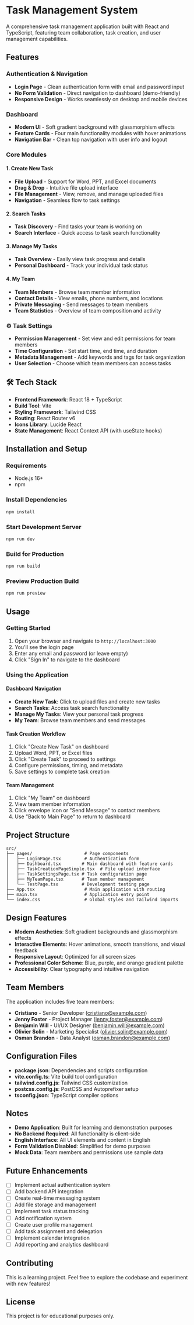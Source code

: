 # Task Management System

A comprehensive task management application built with React and TypeScript, featuring team collaboration, task creation, and user management capabilities.

##  Features

###  Authentication & Navigation
- **Login Page** - Clean authentication form with email and password input
- **No Form Validation** - Direct navigation to dashboard (demo-friendly)
- **Responsive Design** - Works seamlessly on desktop and mobile devices

###  Dashboard
- **Modern UI** - Soft gradient background with glassmorphism effects
- **Feature Cards** - Four main functionality modules with hover animations
- **Navigation Bar** - Clean top navigation with user info and logout

###  Core Modules

#### 1. Create New Task
- **File Upload** - Support for Word, PPT, and Excel documents
- **Drag & Drop** - Intuitive file upload interface
- **File Management** - View, remove, and manage uploaded files
- **Navigation** - Seamless flow to task settings

#### 2. Search Tasks
- **Task Discovery** - Find tasks your team is working on
- **Search Interface** - Quick access to task search functionality

#### 3. Manage My Tasks
- **Task Overview** - Easily view task progress and details
- **Personal Dashboard** - Track your individual task status

#### 4. My Team
- **Team Members** - Browse team member information
- **Contact Details** - View emails, phone numbers, and locations
- **Private Messaging** - Send messages to team members
- **Team Statistics** - Overview of team composition and activity

### ⚙️ Task Settings
- **Permission Management** - Set view and edit permissions for team members
- **Time Configuration** - Set start time, end time, and duration
- **Metadata Management** - Add keywords and tags for task organization
- **User Selection** - Choose which team members can access tasks

## 🛠 Tech Stack

- **Frontend Framework**: React 18 + TypeScript
- **Build Tool**: Vite
- **Styling Framework**: Tailwind CSS
- **Routing**: React Router v6
- **Icons Library**: Lucide React
- **State Management**: React Context API (with useState hooks)

##  Installation and Setup

### Requirements
- Node.js 16+
- npm

### Install Dependencies
```bash
npm install
```

### Start Development Server
```bash
npm run dev
```

### Build for Production
```bash
npm run build
```

### Preview Production Build
```bash
npm run preview
```

##  Usage

### Getting Started
1. Open your browser and navigate to `http://localhost:3000`
2. You'll see the login page
3. Enter any email and password (or leave empty)
4. Click "Sign In" to navigate to the dashboard

### Using the Application

#### Dashboard Navigation
- **Create New Task**: Click to upload files and create new tasks
- **Search Tasks**: Access task search functionality
- **Manage My Tasks**: View your personal task progress
- **My Team**: Browse team members and send messages

#### Task Creation Workflow
1. Click "Create New Task" on dashboard
2. Upload Word, PPT, or Excel files
3. Click "Create Task" to proceed to settings
4. Configure permissions, timing, and metadata
5. Save settings to complete task creation

#### Team Management
1. Click "My Team" on dashboard
2. View team member information
3. Click envelope icon or "Send Message" to contact members
4. Use "Back to Main Page" to return to dashboard

##  Project Structure

```
src/
├── pages/                    # Page components
│   ├── LoginPage.tsx         # Authentication form
│   ├── Dashboard.tsx        # Main dashboard with feature cards
│   ├── TaskCreationPageSimple.tsx  # File upload interface
│   ├── TaskSettingsPage.tsx # Task configuration page
│   ├── MyTeamPage.tsx       # Team member management
│   └── TestPage.tsx         # Development testing page
├── App.tsx                   # Main application with routing
├── main.tsx                  # Application entry point
└── index.css                 # Global styles and Tailwind imports
```

##  Design Features

- **Modern Aesthetics**: Soft gradient backgrounds and glassmorphism effects
- **Interactive Elements**: Hover animations, smooth transitions, and visual feedback
- **Responsive Layout**: Optimized for all screen sizes
- **Professional Color Scheme**: Blue, purple, and orange gradient palette
- **Accessibility**: Clear typography and intuitive navigation

##  Team Members

The application includes five team members:
- **Cristiano** - Senior Developer (cristiano@example.com)
- **Jenny Foster** - Project Manager (jenny.foster@example.com)
- **Benjamin Will** - UI/UX Designer (benjamin.will@example.com)
- **Olivier Solin** - Marketing Specialist (olivier.solin@example.com)
- **Osman Brandon** - Data Analyst (osman.brandon@example.com)

##  Configuration Files

- **package.json**: Dependencies and scripts configuration
- **vite.config.ts**: Vite build tool configuration
- **tailwind.config.js**: Tailwind CSS customization
- **postcss.config.js**: PostCSS and Autoprefixer setup
- **tsconfig.json**: TypeScript compiler options

##  Notes

- **Demo Application**: Built for learning and demonstration purposes
- **No Backend Required**: All functionality is client-side
- **English Interface**: All UI elements and content in English
- **Form Validation Disabled**: Simplified for demo purposes
- **Mock Data**: Team members and permissions use sample data

##  Future Enhancements

- [ ] Implement actual authentication system
- [ ] Add backend API integration
- [ ] Create real-time messaging system
- [ ] Add file storage and management
- [ ] Implement task status tracking
- [ ] Add notification system
- [ ] Create user profile management
- [ ] Add task assignment and delegation
- [ ] Implement calendar integration
- [ ] Add reporting and analytics dashboard

##  Contributing

This is a learning project. Feel free to explore the codebase and experiment with new features!

##  License

This project is for educational purposes only.